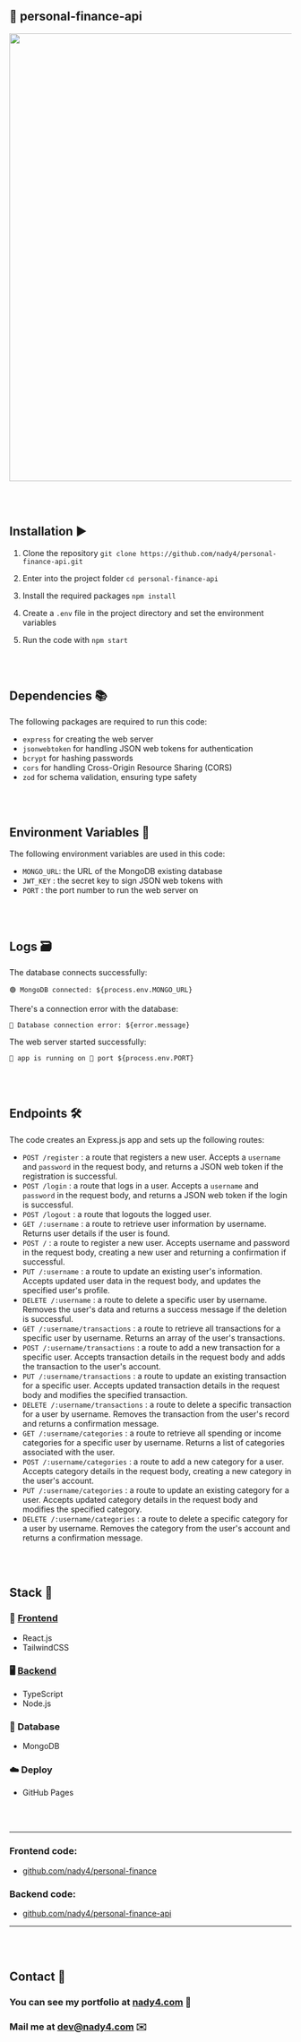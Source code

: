 ## 🧠 personal-finance-api

<div align="center">
 <img src="https://github.com/nady4/personal-finance-api/blob/main/ui.PNG" width="800px">
</div>

<br></br>

## Installation ▶️

1. Clone the repository
   `git clone https://github.com/nady4/personal-finance-api.git`

2. Enter into the project folder
   `cd personal-finance-api`

3. Install the required packages
   `npm install`

4. Create a `.env` file in the project directory and set the environment variables

5. Run the code with `npm start`

<br></br>

## Dependencies 📚

The following packages are required to run this code:

- `express` for creating the web server
- `jsonwebtoken` for handling JSON web tokens for authentication
- `bcrypt` for hashing passwords
- `cors` for handling Cross-Origin Resource Sharing (CORS)
- `zod` for schema validation, ensuring type safety

<br></br>

## Environment Variables 🔐️

The following environment variables are used in this code:

- `MONGO_URL`: the URL of the MongoDB existing database
- `JWT_KEY` : the secret key to sign JSON web tokens with
- `PORT` : the port number to run the web server on

<br></br>

## Logs 🗃️

The database connects successfully:

`🟢 MongoDB connected: ${process.env.MONGO_URL}`

There's a connection error with the database:

`🔴 Database connection error: ${error.message}`

The web server started successfully:

`💚 app is running on 🔌 port ${process.env.PORT}`

<br></br>

## Endpoints 🛠️

The code creates an Express.js app and sets up the following routes:

- `POST /register` : a route that registers a new user. Accepts a `username` and `password` in the request body, and returns a JSON web token if the registration is successful.
- `POST /login` : a route that logs in a user. Accepts a `username` and `password` in the request body, and returns a JSON web token if the login is successful.
- `POST /logout` : a route that logouts the logged user.
- `GET /:username` : a route to retrieve user information by username. Returns user details if the user is found.
- `POST /` : a route to register a new user. Accepts username and password in the request body, creating a new user and returning a confirmation if successful.
- `PUT /:username` : a route to update an existing user's information. Accepts updated user data in the request body, and updates the specified user's profile.
- `DELETE /:username` : a route to delete a specific user by username. Removes the user's data and returns a success message if the deletion is successful.
- `GET /:username/transactions` : a route to retrieve all transactions for a specific user by username. Returns an array of the user's transactions.
- `POST /:username/transactions` : a route to add a new transaction for a specific user. Accepts transaction details in the request body and adds the transaction to the user's account.
- `PUT /:username/transactions` : a route to update an existing transaction for a specific user. Accepts updated transaction details in the request body and modifies the specified transaction.
- `DELETE /:username/transactions` : a route to delete a specific transaction for a user by username. Removes the transaction from the user's record and returns a confirmation message.
- `GET /:username/categories` : a route to retrieve all spending or income categories for a specific user by username. Returns a list of categories associated with the user.
- `POST /:username/categories` : a route to add a new category for a user. Accepts category details in the request body, creating a new category in the user's account.
- `PUT /:username/categories` : a route to update an existing category for a user. Accepts updated category details in the request body and modifies the specified category.
- `DELETE /:username/categories` : a route to delete a specific category for a user by username. Removes the category from the user's account and returns a confirmation message.

<br></br>

## Stack 🧰

### 🎨 [Frontend](http://github.com/nady4/personal-finance)

- React.js
- TailwindCSS

### 🖥️ [Backend](http://github.com/nady4/personal-finance-api)

- TypeScript
- Node.js

### 💾 Database

- MongoDB

### ☁️ Deploy

- GitHub Pages

<br></br>

---

### Frontend code:

- [github.com/nady4/personal-finance](http://github.com/nady4/personal-finance)

### Backend code:

- [github.com/nady4/personal-finance-api](http://github.com/nady4/personal-finance-api)

---

<br></br>

## Contact 👋

### You can see my portfolio at <a href="https://nady4.com/">nady4.com</a> 💼

### Mail me at <a href="mailto:dev@nady4.com/">dev@nady4.com</a> ✉️

<br></br>
